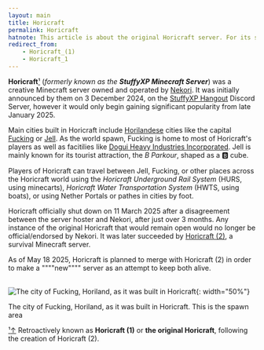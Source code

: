 ```yaml
---
layout: main
title: Horicraft
permalink: Horicraft
hatnote: This article is about the original Horicraft server. For its spiritual successor, see <a href="Horicraft_(2)">Horicraft (2)</a>.
redirect_from: 
    - Horicraft_(1)
    - Horicraft_1
---
```


**Horicraft**[&sup1;](#notec1) (*formerly known as the **StuffyXP Minecraft Server***) was a creative Minecraft server owned and operated by [Nekori](Nekori). It was initially announced by them on 3 December 2024, on the [StuffyXP Hangout](StuffyXP_Hangout) Discord Server, however it would only begin gaining significant popularity from late January 2025.

Main cities built in Horicraft include [Horilandese](Horiland) cities like the capital [Fucking](Fucking) or [Jell](Jell). As the world spawn, Fucking is home to most of Horicraft's players as well as facitilies like [Dogui Heavy Industries Incorporated](Dogui_Heavy_Industries_Incorporated). Jell is mainly known for its tourist attraction, the *B Parkour*, shaped as a 🅱️ cube.

Players of Horicraft can travel between Jell, Fucking, or other places across the Horicraft world using the *Horicraft Underground Rail System* (HURS, using minecarts), *Horicraft Water Transportation System* (HWTS, using boats), or using Nether Portals or pathes in cities by foot.

Horicraft officially shut down on 11 March 2025 after a disagreement between the server hoster and Nekori, after just over 3 months. Any instance of the original Horicraft that would remain open would no longer be official/endorsed by Nekori. It was later succeeded by [Horicraft (2)](Horicraft_(2)), a survival Minecraft server.

As of May 18 2025, Horicraft is planned to merge with Horicraft (2) in order to make a """"new"""" server as an attempt to keep both alive.

<br>![The city of Fucking, Horiland, as it was built in Horicraft](resources/img/articles/horicraft/spawn.png){: width="50%"}
<p id="caption">The city of Fucking, Horiland, as it was built in Horicraft. This is the spawn area</p>

<p id="note"><a href="#notec1" id="notec1">&sup1;<span></span>&uparrow;</a> Retroactively known as <b>Horicraft (1)</b> or <b>the original Horicraft</b>, following the creation of Horicraft (2).</p>